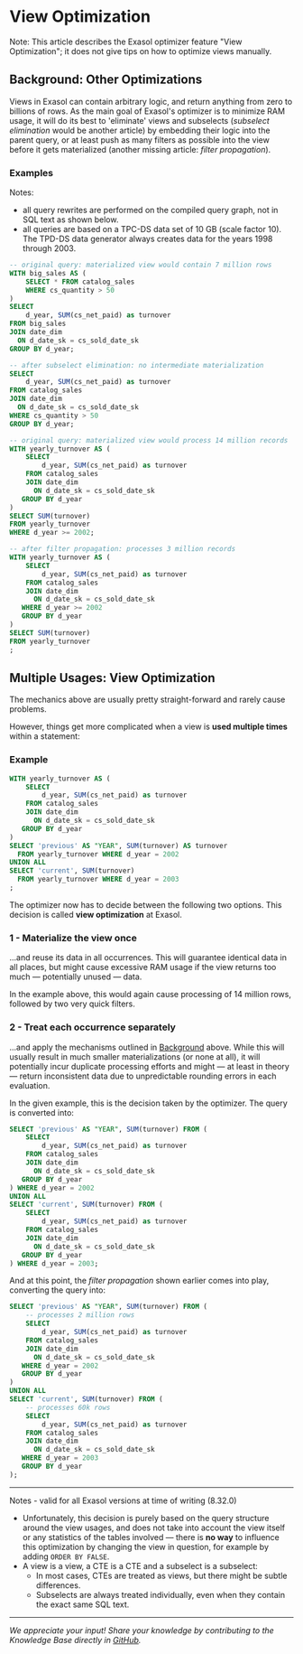 # View Optimization

Note: This article describes the Exasol optimizer feature "View Optimization"; it does not give tips on how to optimize views manually.

## Background: Other Optimizations

Views in Exasol can contain arbitrary logic, and return anything from zero to billions of rows. As the main goal of Exasol's optimizer is to minimize RAM usage, it will do its best to 'eliminate' views and subselects (*subselect elimination* would be another article) by embedding their logic into the parent query, or at least push as many filters as possible into the view before it gets materialized (another missing article: *filter propagation*).

### Examples

Notes:

- all query rewrites are performed on the compiled query graph, not in SQL text as shown below.
- all queries are based on a TPC-DS data set of 10 GB (scale factor 10). The TPD-DS data generator always creates data for the years 1998 through 2003.

```sql
-- original query: materialized view would contain 7 million rows
WITH big_sales AS (
    SELECT * FROM catalog_sales
    WHERE cs_quantity > 50
)
SELECT 
    d_year, SUM(cs_net_paid) as turnover
FROM big_sales
JOIN date_dim
  ON d_date_sk = cs_sold_date_sk
GROUP BY d_year;

-- after subselect elimination: no intermediate materialization
SELECT 
    d_year, SUM(cs_net_paid) as turnover
FROM catalog_sales
JOIN date_dim
  ON d_date_sk = cs_sold_date_sk
WHERE cs_quantity > 50
GROUP BY d_year;
```

```sql
-- original query: materialized view would process 14 million records
WITH yearly_turnover AS (
    SELECT 
        d_year, SUM(cs_net_paid) as turnover
    FROM catalog_sales
    JOIN date_dim
      ON d_date_sk = cs_sold_date_sk
   GROUP BY d_year
)
SELECT SUM(turnover)
FROM yearly_turnover
WHERE d_year >= 2002;

-- after filter propagation: processes 3 million records
WITH yearly_turnover AS (
    SELECT 
        d_year, SUM(cs_net_paid) as turnover
    FROM catalog_sales
    JOIN date_dim
      ON d_date_sk = cs_sold_date_sk
   WHERE d_year >= 2002
   GROUP BY d_year
)
SELECT SUM(turnover)
FROM yearly_turnover
;
```

## Multiple Usages: View Optimization

The mechanics above are usually pretty straight-forward and rarely cause problems.

However, things get more complicated when a view is **used multiple times** within a statement:

### Example

```sql
WITH yearly_turnover AS (
    SELECT 
        d_year, SUM(cs_net_paid) as turnover
    FROM catalog_sales
    JOIN date_dim
      ON d_date_sk = cs_sold_date_sk
   GROUP BY d_year
)
SELECT 'previous' AS "YEAR", SUM(turnover) AS turnover
  FROM yearly_turnover WHERE d_year = 2002
UNION ALL
SELECT 'current', SUM(turnover)
  FROM yearly_turnover WHERE d_year = 2003
;
```

The optimizer now has to decide between the following two options. This decision is called **view optimization** at Exasol.

### 1 - Materialize the view once

...and reuse its data in all occurrences. This will guarantee identical data in all places, but might cause excessive RAM usage if the view returns too much &mdash; potentially unused &mdash; data.

In the example above, this would again cause processing of 14 million rows, followed by two very quick filters.

### 2 - Treat each occurrence separately

...and apply the mechanisms outlined in [Background](#background-other-optimizations) above. While this will usually result in much smaller materializations (or none at all), it will potentially incur duplicate processing efforts and might &mdash; at least in theory &mdash; return inconsistent data due to unpredictable rounding errors in each evaluation.

In the given example, this is the decision taken by the optimizer. The query is converted into:

```sql
SELECT 'previous' AS "YEAR", SUM(turnover) FROM (
    SELECT 
        d_year, SUM(cs_net_paid) as turnover
    FROM catalog_sales
    JOIN date_dim
      ON d_date_sk = cs_sold_date_sk
   GROUP BY d_year
) WHERE d_year = 2002
UNION ALL
SELECT 'current', SUM(turnover) FROM (
    SELECT 
        d_year, SUM(cs_net_paid) as turnover
    FROM catalog_sales
    JOIN date_dim
      ON d_date_sk = cs_sold_date_sk
   GROUP BY d_year
) WHERE d_year = 2003;
```

And at this point, the *filter propagation* shown earlier comes into play, converting the query into:

```sql
SELECT 'previous' AS "YEAR", SUM(turnover) FROM (
    -- processes 2 million rows
    SELECT 
        d_year, SUM(cs_net_paid) as turnover
    FROM catalog_sales
    JOIN date_dim
      ON d_date_sk = cs_sold_date_sk
   WHERE d_year = 2002
   GROUP BY d_year
)
UNION ALL
SELECT 'current', SUM(turnover) FROM (
    -- processes 60k rows
    SELECT 
        d_year, SUM(cs_net_paid) as turnover
    FROM catalog_sales
    JOIN date_dim
      ON d_date_sk = cs_sold_date_sk
   WHERE d_year = 2003
   GROUP BY d_year
);
```

---

Notes - valid for all Exasol versions at time of writing (8.32.0)

- Unfortunately, this decision is purely based on the query structure around the view usages, and does not take into account the view itself or any statistics of the tables involved &mdash; there is **no way** to influence this optimization by changing the view in question, for example by adding `ORDER BY FALSE`.
- A view is a view, a CTE is a CTE and a subselect is a subselect:
  - In most cases, CTEs are treated as views, but there might be subtle differences.
  - Subselects are always treated individually, even when they contain the exact same SQL text.
<!-- TODO: future reference to Changelog-Entry-23792, which should address the "multiple identical subselect" part -->

---

*We appreciate your input! Share your knowledge by contributing to the Knowledge Base directly in [GitHub](https://github.com/exasol/public-knowledgebase).*
